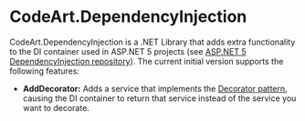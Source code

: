 # CodeArt.DependencyInjection

CodeArt.DependencyInjection is a .NET Library that adds extra functionality to the DI container used in ASP.NET 5 projects (see [ASP.NET 5 DependencyInjection repository](https://github.com/aspnet/DependencyInjection)). The current initial version supports the following features:

* __AddDecorator:__ Adds a service that implements the [Decorator pattern](https://en.wikipedia.org/wiki/Decorator_pattern), causing the DI container to return that service instead of the service you want to decorate.